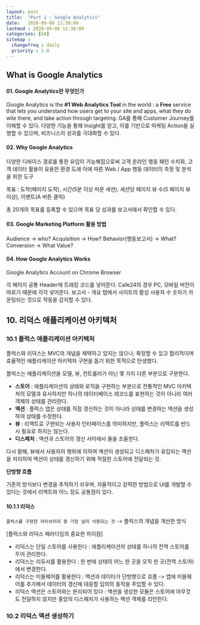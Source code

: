```yaml
---
layout: post
title:  "Part 1 : Google Analytics"
date:   2020-09-06 11:38:00 
lastmod : 2020-09-06 11:38:00
categories: [GA]
sitemap :
  changefreq : daily
  priority : 1.0
---
```


## What is Google Analytics
#### 01. Google Analytics란 무엇인가

Google Analytics is the **#1 Web Analytics Tool** in the world : a **Free** service that lets you understand how users get to your site and apps, what they do wile there, and take action through targeting.
GA를 통해 Customer Journey를 이해할 수 있다. 다양한 기능을 통해 Insight를 얻고, 이를 기반으로 마케팅 Action을 실행할 수 있으며, 비즈니스의 성과를 극대화할 수 있다.


#### 02. Why Google Analytics

다양한 디바이스 경로를 통한 유입이 가능해짐으로써 고객 온라인 행동 패턴 수치화, 고객 데이터 활용이 유용한 환경 도래
이에 따른 Web / App 행동 데이터의 측정 및 분석을 위한 도구

목표 : 
도착(페이지 도착), 시간(5분 이상 머문 세션), 세션당 페이지 뷰 수(5 페이지 뷰 이상), 이벤트(A 버튼 클릭)

총 20개의 목표를 등록할 수 있으며 목표 당 성과를 보고서에서 확인할 수 있다.


#### 03. Google Marketing Platform 활용 방법
Audience -> who?
Acquisition -> How?
Behavior(행동보고서) -> What?
Conversion -> What Value?

#### 04. How Google Analytics Works
Google Analytics Account on Chrome Browser


각 페이지 공통 Header에 트래킹 코드를 넣어준다.
Cafe24의 경우 PC, 모바일 버전이 따로기 때문에 각각 넣어준다.
보고서 - 개요 탭에서 사이트의 활성 사용자 수 숫자가 카운팅되는 것으로 작동을 감지할 수 있다.

<div class="divider"></div>





## 10. 리덕스 애플리케이션 아키텍처

### 10.1 플럭스 애플리케이션 아키텍처
플럭스와 리덕스는 MVC의 개념을 채택하고 있지는 않으나,
확장할 수 있고 합리적이며 효율적인 애플리케이션 아키텍처 구현을 돕기 위한 목적으로 탄생했다.

플럭스는 애플리케이션을 모델, 뷰, 컨트롤러가 아닌 몇 가지 다른 부분으로 구분한다.

+ **스토어** : 애플리케이션의 상태와 로직을 구현하는 부분으로 전통적인 MVC 아키텍처의 모델과 유사하지만 하나의 데이터베이스 레코드를 표현하는 것이 아니라 여러 객체의 상태를 관리한다.
+ **액션** : 플럭스 앱은 상태를 직접 갱신하는 것이 아니라 상태를 변경하는 액션을 생성하여 상태를 수정한다.
+ **뷰** : 리액트로 구현되는 사용자 인터페이스를 의미하지만, 플럭스는 리액트를 반드시 필요로 하지는 않는다.
+ **디스패처** : 액션과 스토어의 갱신 사이에서 둘을 조율한다.

다시 말해, 뷰에서 사용자의 행위에 의하여 액션이 생성되고 디스패처가 유입되는 액션을 처리하여 액션이 상태를 갱신하기 위해 적절한 스토어에 전달되는 것.

__단방향 흐름__

기존의 방식보다 변경을 추적하기 쉬우며, 자율적이고 강력한 방법으로 UI를 개발할 수 있다는 것에서 리액트와 어느 정도 공통점이 있다.

#### 10.1.1 리덕스
`플럭스를 구현한 라이브러리 중 가장 널리 사용되는 것` -> 플럭스의 개념을 개선한 방식

[플럭스와 리덕스 패러다임의 중요한 차이점]
+ 리덕스는 단일 스토어를 사용한다 : 애플리케이션의 상태를 하나의 전역 스토어를 두어 관리한다.
+ 리덕스는 리듀서를 활용한다 : 한 번에 상태의 어느 한 곳을 오직 한 곳(전역 스토어)에서 변경한다.
+ 리덕스는 미들웨어를 활용한다 : 액션과 데이터가 단방향으로 흐름 -> 앱에 미들웨어를 추가해서 데이터의 갱신에 대응할 임의의 동작을 주입할 수 있다.
+ 리덕스 액션은 스토어와는 분리되어 있다 : 액션을 생성한 모듈은 스토어에 아무것도 전달하지 않지만 중앙의 디스패처가 사용하는 액션 객체를 리턴한다.

### 10.2 리덕스 액션 생성하기





<div class="divider"></div>



